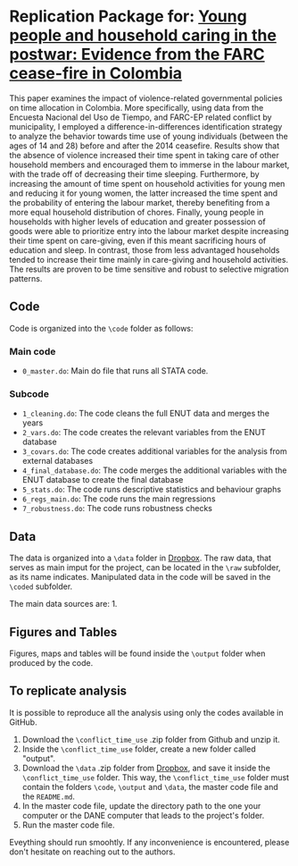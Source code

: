 # Replication Package for: [Young people and household caring in the postwar: Evidence from the FARC cease-fire in Colombia](https://repository.urosario.edu.co/items/83419cf8-37c4-4a29-a153-04e36ff86211)
This paper examines the impact of violence-related governmental policies on time allocation in Colombia. More specifically, using data from the Encuesta Nacional del Uso de Tiempo, and FARC-EP related conflict by municipality, I employed a difference-in-differences identification strategy to analyze the behavior towards time use of young individuals (between the ages of 14 and 28) before and after the 2014 ceasefire. Results show that the absence of violence increased their time spent in taking care of other household members and encouraged them to immerse in the labour market, with the trade off of decreasing their time sleeping. Furthermore, by increasing the amount of time spent on household activities for young men and reducing it for young women, the latter increased the time spent and the probability of entering the labour market, thereby benefiting from a more equal household distribution of chores. Finally, young people in households with higher levels of education and greater possession of goods were able to prioritize entry into the labour market despite increasing their time spent on care-giving, even if this meant sacrificing hours of education and sleep. In contrast, those from less advantaged households tended to increase their time mainly in care-giving and household activities. The results are proven to be time sensitive and robust to selective migration patterns.

## Code
Code is organized into the `\code` folder as follows:

### Main code
* `0_master.do`: Main do file that runs all STATA code.

### Subcode
* `1_cleaning.do`: The code cleans the full ENUT data and merges the years
* `2_vars.do`: The code creates the relevant variables from the ENUT database
* `3_covars.do`: The code creates additional variables for the analysis from external databases
* `4_final_database.do`: The code merges the additional variables with the ENUT database to create the final database
* `5_stats.do`: The code runs descriptive statistics and behaviour graphs
* `6_regs_main.do`: The code runs the main regressions
* `7_robustness.do`: The code runs robustness checks
  
## Data
The data is organized into a `\data` folder in [Dropbox](https://www.dropbox.com/scl/fo/jb7r6jz8zqgmdrgvb4ehm/h?rlkey=kbf16ami0e3jdzaq91gfnecnj&dl=0). The raw data, that serves as main imput for the project, can be located in the `\raw` subfolder, as its name indicates. Manipulated data in the code will be saved in the `\coded` subfolder.

The main data sources are:
1. 

## Figures and Tables
Figures, maps and tables will be found inside the `\output` folder when produced by the code.

## To replicate analysis
It is possible to reproduce all the analysis using only the codes available in GitHub. 

1. Download the `\conflict_time_use` .zip folder from Github and unzip it.
2. Inside the `\conflict_time_use` folder, create a new folder called "output".
3. Download the `\data` .zip folder from [Dropbox](https://www.dropbox.com/scl/fo/jb7r6jz8zqgmdrgvb4ehm/h?rlkey=kbf16ami0e3jdzaq91gfnecnj&dl=0), and save it inside the `\conflict_time_use` folder. This way, the `\conflict_time_use` folder must contain the folders `\code`, `\output` and `\data`, the master code file and the `README.md`.
6. In the master code file, update the directory path to the one your computer or the DANE computer that leads to the project's folder.
7. Run the master code file.

Eveything should run smoohtly. If any inconvenience is encountered, please don't hesitate on reaching out to the authors.
